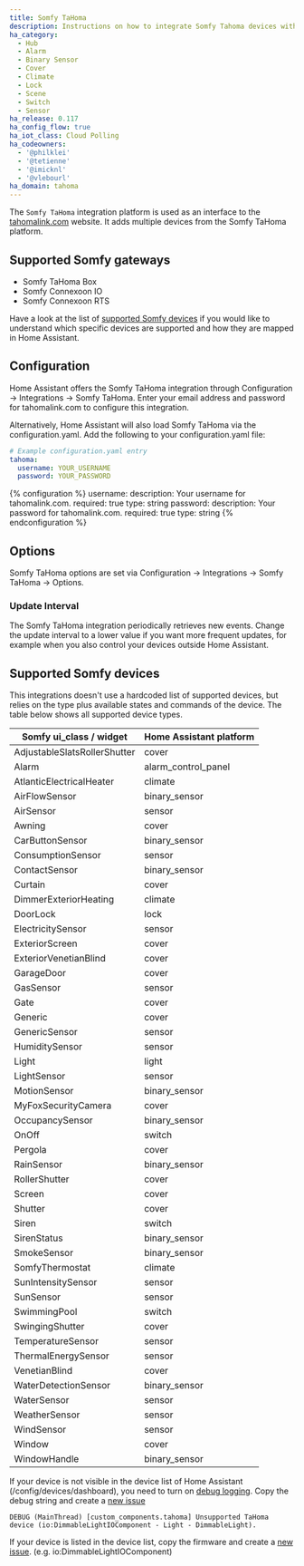 ```yaml
---
title: Somfy TaHoma
description: Instructions on how to integrate Somfy Tahoma devices with Home Assistant.
ha_category:
  - Hub
  - Alarm
  - Binary Sensor
  - Cover
  - Climate
  - Lock
  - Scene
  - Switch
  - Sensor
ha_release: 0.117
ha_config_flow: true
ha_iot_class: Cloud Polling
ha_codeowners:
  - '@philklei'
  - '@tetienne'
  - '@imicknl'
  - '@vlebourl'
ha_domain: tahoma
---
```


The `Somfy TaHoma` integration platform is used as an interface to the [tahomalink.com](https://www.tahomalink.com) website. It adds multiple devices from the Somfy TaHoma platform. 

## Supported Somfy gateways

- Somfy TaHoma Box
- Somfy Connexoon IO
- Somfy Connexoon RTS

Have a look at the list of [supported Somfy devices](#Supported-Somfy-devices) if you would like to understand which specific devices are supported and how they are mapped in Home Assistant.

## Configuration

Home Assistant offers the Somfy TaHoma integration through Configuration -> Integrations -> Somfy TaHoma. Enter your email address and password for tahomalink.com to configure this integration.

Alternatively, Home Assistant will also load Somfy TaHoma via the configuration.yaml. Add the following to your configuration.yaml file:

```yaml
# Example configuration.yaml entry
tahoma:
  username: YOUR_USERNAME
  password: YOUR_PASSWORD
```

{% configuration %}
username:
  description: Your username for tahomalink.com.
  required: true
  type: string
password:
  description: Your password for tahomalink.com.
  required: true
  type: string
{% endconfiguration %}

## Options
Somfy TaHoma options are set via Configuration -> Integrations -> Somfy TaHoma -> Options.

### Update Interval
The Somfy TaHoma integration periodically retrieves new events. Change the update interval to a lower value if you want more frequent updates, for example when you also control your devices outside Home Assistant.


## Supported Somfy devices

This integrations doesn't use a hardcoded list of supported devices, but relies on the type plus available states and commands of the device. The table below shows all supported device types.

| Somfy ui_class / widget      | Home Assistant platform |
| ---------------------------- | ----------------------- |
| AdjustableSlatsRollerShutter | cover                   |
| Alarm                        | alarm_control_panel     |
| AtlanticElectricalHeater     | climate                 |
| AirFlowSensor                | binary_sensor           |
| AirSensor                    | sensor                  |
| Awning                       | cover                   |
| CarButtonSensor              | binary_sensor           |
| ConsumptionSensor            | sensor                  |
| ContactSensor                | binary_sensor           |
| Curtain                      | cover                   |
| DimmerExteriorHeating        | climate                 |
| DoorLock                     | lock                    |
| ElectricitySensor            | sensor                  |
| ExteriorScreen               | cover                   |
| ExteriorVenetianBlind        | cover                   |
| GarageDoor                   | cover                   |
| GasSensor                    | sensor                  |
| Gate                         | cover                   |
| Generic                      | cover                   |
| GenericSensor                | sensor                  |
| HumiditySensor               | sensor                  |
| Light                        | light                   |
| LightSensor                  | sensor                  |
| MotionSensor                 | binary_sensor           |
| MyFoxSecurityCamera          | cover                   |
| OccupancySensor              | binary_sensor           |
| OnOff                        | switch                  |
| Pergola                      | cover                   |
| RainSensor                   | binary_sensor           |
| RollerShutter                | cover                   |
| Screen                       | cover                   |
| Shutter                      | cover                   |
| Siren                        | switch                  |
| SirenStatus                  | binary_sensor           |
| SmokeSensor                  | binary_sensor           |
| SomfyThermostat              | climate                 |
| SunIntensitySensor           | sensor                  |
| SunSensor                    | sensor                  |
| SwimmingPool                 | switch                  |
| SwingingShutter              | cover                   |
| TemperatureSensor            | sensor                  |
| ThermalEnergySensor          | sensor                  |
| VenetianBlind                | cover                   |
| WaterDetectionSensor         | binary_sensor           |
| WaterSensor                  | sensor                  |
| WeatherSensor                | sensor                  |
| WindSensor                   | sensor                  |
| Window                       | cover                   |
| WindowHandle                 | binary_sensor           |

If your device is not visible in the device list of Home Assistant (/config/devices/dashboard), you need to turn on [debug logging](https://www.home-assistant.io/integrations/logger/). Copy the debug string and create a [new issue](https://github.com/home-assistant/core/issues)

`DEBUG (MainThread) [custom_components.tahoma] Unsupported TaHoma device (io:DimmableLightIOComponent - Light - DimmableLight).`

If your device is listed in the device list, copy the firmware and create a [new issue](https://github.com/home-assistant/core/issues). (e.g. io:DimmableLightIOComponent)
